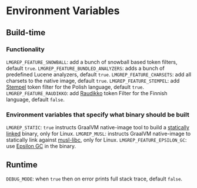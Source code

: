 # Environment Variables

## Build-time

### Functionality

`LMGREP_FEATURE_SNOWBALL`: add a bunch of snowball based token filters, default `true`.
`LMGREP_FEATURE_BUNDLED_ANALYZERS`: adds a bunch of predefined Lucene analyzers, default `true`. 
`LMGREP_FEATURE_CHARSETS`: add all charsets to the native image, default `true`.
`LMGREP_FEATURE_STEMPEL`: add [Stempel](https://lucene.apache.org/core/6_6_0/analyzers-stempel/org/apache/lucene/analysis/stempel/package-summary.html) token filter for the Polish language, default `true`.
`LMGREP_FEATURE_RAUDIKKO`: add [Raudikko](https://github.com/EvidentSolutions/raudikko) token Filter for the Finnish language, default `false`.

### Environment variables that specify what binary should be built

`LMGREP_STATIC`: `true` instructs GraalVM native-image tool to build a [statically linked](https://www.graalvm.org/22.0/reference-manual/native-image/StaticImages/) binary, only for Linux. 
`LMGREP_MUSL`: instructs GraalVM native-image to statically link against [musl-libc](https://musl.libc.org/), only for Linux.
`LMGREP_FEATURE_EPSILON_GC`: use [Epsilon GC](https://www.graalvm.org/22.0/reference-manual/native-image/MemoryManagement/) in the binary.

## Runtime

`DEBUG_MODE`: when `true` then on error prints full stack trace, default `false`.
